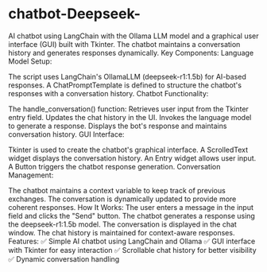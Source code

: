 # chatbot-Deepseek-
AI chatbot using LangChain with the Ollama LLM model and a graphical user interface (GUI) built with Tkinter. The chatbot maintains a conversation history and generates responses dynamically.
Key Components:
Language Model Setup:

The script uses LangChain's OllamaLLM (deepseek-r1:1.5b) for AI-based responses.
A ChatPromptTemplate is defined to structure the chatbot's responses with a conversation history.
Chatbot Functionality:

The handle_conversation() function:
Retrieves user input from the Tkinter entry field.
Updates the chat history in the UI.
Invokes the language model to generate a response.
Displays the bot's response and maintains conversation history.
GUI Interface:

Tkinter is used to create the chatbot's graphical interface.
A ScrolledText widget displays the conversation history.
An Entry widget allows user input.
A Button triggers the chatbot response generation.
Conversation Management:

The chatbot maintains a context variable to keep track of previous exchanges.
The conversation is dynamically updated to provide more coherent responses.
How It Works:
The user enters a message in the input field and clicks the "Send" button.
The chatbot generates a response using the deepseek-r1:1.5b model.
The conversation is displayed in the chat window.
The chat history is maintained for context-aware responses.
Features:
✅ Simple AI chatbot using LangChain and Ollama
✅ GUI interface with Tkinter for easy interaction
✅ Scrollable chat history for better visibility
✅ Dynamic conversation handling

